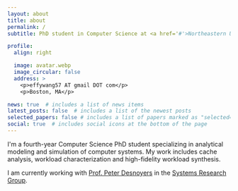 ```yaml
---
layout: about
title: about
permalink: /
subtitle: PhD student in Computer Science at <a href='#'>Northeastern University</a>.

profile:
  align: right

  image: avatar.webp
  image_circular: false 
  address: >
    <p>effywang57 AT gmail DOT com</p>
    <p>Boston, MA</p>

news: true  # includes a list of news items
latest_posts: false  # includes a list of the newest posts
selected_papers: false # includes a list of papers marked as "selected={true}"
social: true  # includes social icons at the bottom of the page
---
```

I'm a fourth-year Computer Science PhD student specializing in analytical modeling and simulation of computer systems. My work includes cache analysis, workload characterization and high-fidelity workload synthesis. 

I am currently working with [Prof. Peter Desnoyers](https://www.ccs.neu.edu/home/pjd/) in the [Systems Research Group](https://srg.khoury.northeastern.edu/).
